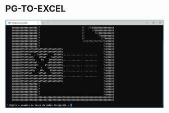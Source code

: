 # PG-TO-EXCEL

![Main-Screen-Print](https://github.com/Fukubi/pg-to-excel/blob/master/PrintMainScreen.PNG)
